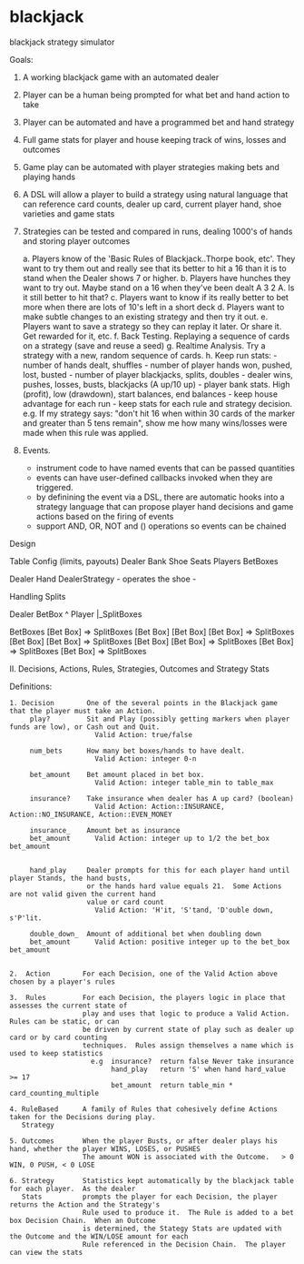 # blackjack
blackjack strategy simulator

Goals:

1. A working blackjack game with an automated dealer
2. Player can be a human being prompted for what bet and hand action to take
3. Player can be automated and have a programmed bet and hand strategy
4. Full game stats for player and house keeping track of wins, losses and outcomes
5. Game play can be automated with player strategies making bets and playing hands
6. A DSL will allow a player to build a strategy using natural language that can
   reference card counts, dealer up card, current player hand, shoe varieties and game stats

7. Strategies can be tested and compared in runs, dealing 1000's of hands and storing player outcomes

     a. Players know of the 'Basic Rules of Blackjack..Thorpe book, etc'.   They want to try them out
        and really see that its better to hit a 16 than it is to stand when the Dealer shows 7 or higher.
     b. Players have hunches they want to try out.   Maybe stand on a 16 when they've been dealt A 3 2 A.
        Is it still better to hit that?
     c. Players want to know if its really better to bet more when there are lots of 10's left in a short deck
     d. Players want to make subtle changes to an existing strategy and then try it out.
     e. Players want to save a strategy so they can replay it later.  Or share it.  Get rewarded for it, etc.
     f. Back Testing.  Replaying a sequence of cards on a strategy (save and reuse a seed)
     g. Realtime Analysis.  Try a strategy with a new, random sequence of cards.
     h. Keep run stats:
         - number of hands dealt, shuffles
         - number of player hands won, pushed, lost, busted
         - number of player blackjacks, splits, doubles
         - dealer wins, pushes, losses, busts, blackjacks (A up/10 up)
         - player bank stats.  High (profit), low (drawdown), start balances, end balances
         - keep house advantage for each run
         - keep stats for each rule and strategy decision. e.g. If my strategy says:
            "don't hit 16 when within 30 cards of the marker and greater than 5 tens remain",
            show me how many wins/losses were made when this rule was applied.

8. Events.   
     - instrument code to have named events that can be passed quantities
     - events can have user-defined callbacks invoked when they are triggered.
     - by definining the event via a DSL, there are automatic hooks into a strategy language
       that can propose player hand decisions and game actions based on the firing of events
     - support AND, OR, NOT and () operations so events can be chained


Design

  Table
    Config (limits, payouts)
    Dealer 
    Bank
    Shoe
    Seats
    Players
    BetBoxes


  Dealer
    Hand
    DealerStrategy
      - operates the shoe
      - 


Handling Splits


Dealer
BetBox
 ^ Player
 |_SplitBoxes
 
BetBoxes
  [Bet Box] => SplitBoxes
                 [Bet Box]
                 [Bet Box]
  [Bet Box] => SplitBoxes
                 [Bet Box]
  [Bet Box] => SplitBoxes
                 [Bet Box]
  [Bet Box] => SplitBoxes
  [Bet Box] => SplitBoxes
  [Bet Box] => SplitBoxes


II.  Decisions, Actions, Rules, Strategies, Outcomes and Strategy Stats

  Definitions:

    1. Decision        One of the several points in the Blackjack game that the player must take an Action.
         play?         Sit and Play (possibly getting markers when player funds are low), or Cash out and Quit.  
                         Valid Action: true/false

         num_bets      How many bet boxes/hands to have dealt.
                         Valid Action: integer 0-n

         bet_amount    Bet amount placed in bet box.
                         Valid Action: integer table_min to table_max

         insurance?    Take insurance when dealer has A up card? (boolean)
                         Valid Action: Action::INSURANCE, Action::NO_INSURANCE, Action::EVEN_MONEY

         insurance_    Amount bet as insurance
         bet_amount      Valid Action: integer up to 1/2 the bet_box bet_amount
                         

         hand_play     Dealer prompts for this for each player hand until player Stands, the hand busts, 
                       or the hands hard value equals 21.  Some Actions are not valid given the current hand 
                       value or card count
                         Valid Action: 'H'it, 'S'tand, 'D'ouble down, s'P'lit.

         double_down_  Amount of additional bet when doubling down
         bet_amount      Valid Action: positive integer up to the bet_box bet_amount


    2.  Action        For each Decision, one of the Valid Action above chosen by a player's rules

    3.  Rules         For each Decision, the players logic in place that assesses the current state of
                      play and uses that logic to produce a Valid Action.  Rules can be static, or can
                      be driven by current state of play such as dealer up card or by card counting
                      techniques.  Rules assign themselves a name which is used to keep statistics
                        e.g  insurance?  return false Never take insurance
                             hand_play   return 'S' when hand hard_value >= 17
                             bet_amount  return table_min * card_counting_multiple

    4. RuleBased      A family of Rules that cohesively define Actions taken for the Decisions during play.
       Strategy       
    
    5. Outcomes       When the player Busts, or after dealer plays his hand, whether the player WINS, LOSES, or PUSHES
                      The amount WON is associated with the Outcome.   > 0 WIN, 0 PUSH, < 0 LOSE

    6. Strategy       Statistics kept automatically by the blackjack table for each player.  As the dealer
       Stats          prompts the player for each Decision, the player returns the Action and the Strategy's
                      Rule used to produce it.  The Rule is added to a bet box Decision Chain.  When an Outcome
                      is determined, the Stategy Stats are updated with the Outcome and the WIN/LOSE amount for each
                      Rule referenced in the Decision Chain.  The player can view the stats 
